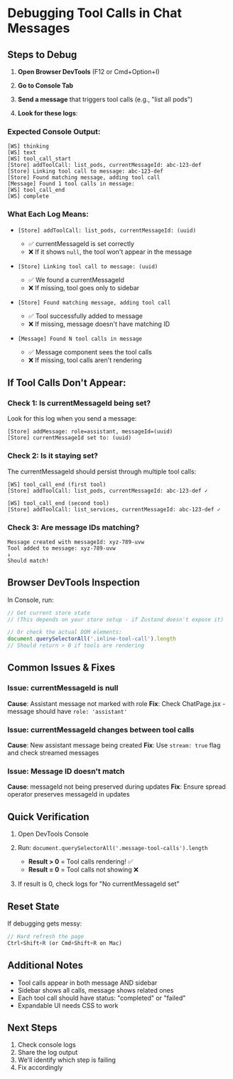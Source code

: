 # Debugging Tool Calls in Chat Messages

## Steps to Debug

1. **Open Browser DevTools** (F12 or Cmd+Option+I)

2. **Go to Console Tab**

3. **Send a message** that triggers tool calls (e.g., "list all pods")

4. **Look for these logs**:

### Expected Console Output:

```
[WS] thinking
[WS] text
[WS] tool_call_start
[Store] addToolCall: list_pods, currentMessageId: abc-123-def
[Store] Linking tool call to message: abc-123-def
[Store] Found matching message, adding tool call
[Message] Found 1 tool calls in message:
[WS] tool_call_end
[WS] complete
```

### What Each Log Means:

- `[Store] addToolCall: list_pods, currentMessageId: (uuid)` 
  - ✅ currentMessageId is set correctly
  - ❌ If it shows `null`, the tool won't appear in the message

- `[Store] Linking tool call to message: (uuid)`
  - ✅ We found a currentMessageId
  - ❌ If missing, tool goes only to sidebar

- `[Store] Found matching message, adding tool call`
  - ✅ Tool successfully added to message
  - ❌ If missing, message doesn't have matching ID

- `[Message] Found N tool calls in message`
  - ✅ Message component sees the tool calls
  - ❌ If missing, tool calls aren't rendering

## If Tool Calls Don't Appear:

### Check 1: Is currentMessageId being set?
Look for this log when you send a message:
```
[Store] addMessage: role=assistant, messageId=(uuid)
[Store] currentMessageId set to: (uuid)
```

### Check 2: Is it staying set?
The currentMessageId should persist through multiple tool calls:
```
[WS] tool_call_end (first tool)
[Store] addToolCall: list_pods, currentMessageId: abc-123-def ✓

[WS] tool_call_end (second tool)  
[Store] addToolCall: list_services, currentMessageId: abc-123-def ✓
```

### Check 3: Are message IDs matching?
```
Message created with messageId: xyz-789-uvw
Tool added to message: xyz-789-uvw
↓
Should match!
```

## Browser DevTools Inspection

In Console, run:
```javascript
// Get current store state
// (This depends on your store setup - if Zustand doesn't expose it)

// Or check the actual DOM elements:
document.querySelectorAll('.inline-tool-call').length
// Should return > 0 if tools are rendering
```

## Common Issues & Fixes

### Issue: currentMessageId is null
**Cause**: Assistant message not marked with role
**Fix**: Check ChatPage.jsx - message should have `role: 'assistant'`

### Issue: currentMessageId changes between tool calls
**Cause**: New assistant message being created
**Fix**: Use `stream: true` flag and check streamed messages

### Issue: Message ID doesn't match
**Cause**: messageId not being preserved during updates
**Fix**: Ensure spread operator preserves messageId in updates

## Quick Verification

1. Open DevTools Console
2. Run: `document.querySelectorAll('.message-tool-calls').length`
   - **Result > 0** = Tool calls rendering! ✅
   - **Result = 0** = Tool calls not showing ❌

3. If result is 0, check logs for "No currentMessageId set"

## Reset State

If debugging gets messy:
```javascript
// Hard refresh the page
Ctrl+Shift+R (or Cmd+Shift+R on Mac)
```

## Additional Notes

- Tool calls appear in both message AND sidebar
- Sidebar shows all calls, message shows related ones
- Each tool call should have status: "completed" or "failed"
- Expandable UI needs CSS to work

## Next Steps

1. Check console logs
2. Share the log output
3. We'll identify which step is failing
4. Fix accordingly
